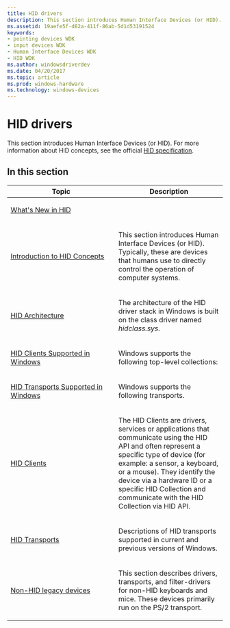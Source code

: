 ```yaml
---
title: HID drivers
description: This section introduces Human Interface Devices (or HID). Typically, these are devices that humans use to directly control the operation of computer systems.
ms.assetid: 19aefe5f-d82a-411f-86ab-5d1d53191524
keywords:
- pointing devices WDK
- input devices WDK
- Human Interface Devices WDK
- HID WDK
ms.author: windowsdriverdev
ms.date: 04/20/2017
ms.topic: article
ms.prod: windows-hardware
ms.technology: windows-devices
---
```


# HID drivers


This section introduces Human Interface Devices (or HID). For more information about HID concepts, see the official [HID specification](http://www.usb.org/developers/hidpage/HID1_11.pdf). 

## In this section


<table>
<colgroup>
<col width="50%" />
<col width="50%" />
</colgroup>
<thead>
<tr class="header">
<th>Topic</th>
<th>Description</th>
</tr>
</thead>
<tbody>
<tr class="odd">
<td><p><a href="what-s-new-in-hid.md" data-raw-source="[What&#39;s New in HID](what-s-new-in-hid.md)">What&#39;s New in HID</a></p></td>
<td></td>
</tr>
<tr class="even">
<td><p><a href="introduction-to-hid-concepts.md" data-raw-source="[Introduction to HID Concepts](introduction-to-hid-concepts.md)">Introduction to HID Concepts</a></p></td>
<td><p>This section introduces Human Interface Devices (or HID). Typically, these are devices that humans use to directly control the operation of computer systems.</p></td>
</tr>
<tr class="odd">
<td><p><a href="hid-architecture.md" data-raw-source="[HID Architecture](hid-architecture.md)">HID Architecture</a></p></td>
<td><p>The architecture of the HID driver stack in Windows is built on the class driver named <em>hidclass.sys</em>.</p></td>
</tr>
<tr class="even">
<td><p><a href="hid-clients-supported-in-windows.md" data-raw-source="[HID Clients Supported in Windows](hid-clients-supported-in-windows.md)">HID Clients Supported in Windows</a></p></td>
<td><p>Windows supports the following top-level collections:</p></td>
</tr>
<tr class="odd">
<td><p><a href="hid-transports-supported-in-windows.md" data-raw-source="[HID Transports Supported in Windows](hid-transports-supported-in-windows.md)">HID Transports Supported in Windows</a></p></td>
<td><p>Windows supports the following transports.</p></td>
</tr>
<tr class="even">
<td><p><a href="hid-clients.md" data-raw-source="[HID Clients](hid-clients.md)">HID Clients</a></p></td>
<td><p>The HID Clients are drivers, services or applications that communicate using the HID API and often represent a specific type of device (for example: a sensor, a keyboard, or a mouse). They identify the device via a hardware ID or a specific HID Collection and communicate with the HID Collection via HID API.</p></td>
</tr>
<tr class="odd">
<td><p><a href="hid-transports.md" data-raw-source="[HID Transports](hid-transports.md)">HID Transports</a></p></td>
<td><p>Descriptions of HID transports supported in current and previous versions of Windows.</p></td>
</tr>
<tr class="even">
<td><p><a href="non-hid-legacy-devices.md" data-raw-source="[Non-HID legacy devices](non-hid-legacy-devices.md)">Non-HID legacy devices</a></p></td>
<td><p>This section describes drivers, transports, and filter-drivers for non-HID keyboards and mice. These devices primarily run on the PS/2 transport.</p></td>
</tr>
</tbody>
</table>

 

 

 




